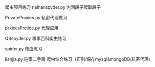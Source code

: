爬虫项目练习
neihanspyder.py
内涵段子爬取段子

PrivateProxies.py
私密代理练习

prxixesPrctice.py
代理应用

QBspyder.py
糗事百科爬虫练习

spider.py
爬虫练习

lianjia.py
链家二手房
爬虫综合练习（正则/保存mysql&mongoDB/私密代理）

